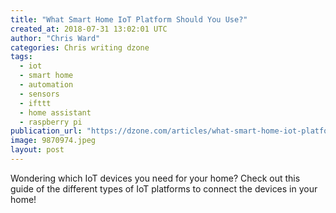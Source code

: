 ```yaml
---
title: "What Smart Home IoT Platform Should You Use?"
created_at: 2018-07-31 13:02:01 UTC
author: "Chris Ward"
categories: Chris writing dzone
tags: 
  - iot
  - smart home
  - automation
  - sensors
  - ifttt
  - home assistant
  - raspberry pi
publication_url: "https://dzone.com/articles/what-smart-home-iot-platform-should-you-use"
image: 9870974.jpeg
layout: post
---
```

Wondering which IoT devices you need for your home? Check out this guide of the different types of IoT platforms to connect the devices in your home!

